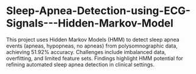 # Sleep-Apnea-Detection-using-ECG-Signals---Hidden-Markov-Model
This project uses Hidden Markov Models (HMM) to detect sleep apnea events (apneas, hypopneas, no apneas) from polysomnographic data, achieving 51.92% accuracy. Challenges include imbalanced data, overfitting, and limited feature sets. Findings highlight HMM potential for refining automated sleep apnea detection in clinical settings.
